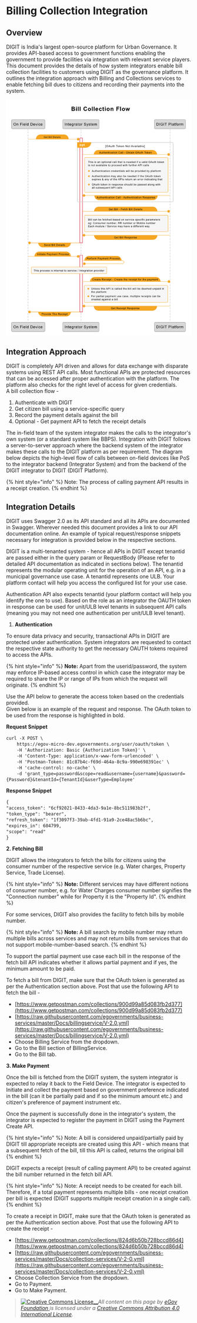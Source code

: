 # Billing Collection Integration

## Overview <a href="#introduction" id="introduction"></a>

DIGIT is India's largest open-source platform for Urban Governance. It provides API-based access to government functions enabling the government to provide facilities via integration with relevant service players.\
This document provides the details of how system integrators enable bill collection facilities to customers using DIGIT as the governance platform. It outlines the integration approach with Billing and Collections services to enable fetching bill dues to citizens and recording their payments into the system.

![](../../../../.gitbook/assets/108.png)

## Integration Approach <a href="#high-level-approach" id="high-level-approach"></a>

DIGIT is completely API driven and allows for data exchange with disparate systems using REST API calls. Most functional APIs are protected resources that can be accessed after proper authentication with the platform. The platform also checks for the right level of access for given credentials.\
A bill collection flow -

1. Authenticate with DIGIT
2. Get citizen bill using a service-specific query
3. Record the payment details against the bill
4. Optional - Get payment API to fetch the receipt details

The in-field team of the system integrator makes the calls to the integrator's own system (or a standard system like BBPS). Integration with DIGIT follows a server-to-server approach where the backend system of the integrator makes these calls to the DIGIT platform as per requirement. The diagram below depicts the high-level flow of calls between on-field devices like PoS to the integrator backend (Integrator System) and from the backend of the DIGIT integrator to DIGIT (DIGIT Platform).

{% hint style="info" %}
Note: The process of calling payment API results in a receipt creation.
{% endhint %}

## Integration Details <a href="#integration-details" id="integration-details"></a>

DIGIT uses Swagger 2.0 as its API standard and all its APIs are documented in Swagger. Wherever needed this document provides a link to our API documentation online. An example of typical request/response snippets necessary for integration is provided below in the respective sections.

DIGIT is a multi-tenanted system - hence all APIs in DIGIT except tenantid are passed either in the query param or RequestBody (Please refer to detailed API documentation as indicated in sections below). The tenantid represents the modular operating unit for the operation of an API, e.g. in a municipal governance use case. A tenantid represents one ULB. Your platform contact will help you access the configured list for your use case.

Authentication API also expects tenantid (your platform contact will help you identify the one to use). Based on the role as an integrator the OAUTH token in response can be used for unit/ULB level tenants in subsequent API calls (meaning you may not need one authentication per unit/ULB level tenant).

1. **Authentication**

To ensure data privacy and security, transactional APIs in DIGIT are protected under authentication. System integrators are requested to contact the respective state authority to get the necessary OAUTH tokens required to access the APIs. &#x20;

{% hint style="info" %}
**Note:** Apart from the userid/password, the system may enforce IP-based access control in which case the integrator may be required to share the IP or range of IPs from which the request will originate.
{% endhint %}

Use the API below to generate the access token based on the credentials provided.\
Given below is an example of the request and response. The OAuth token to be used from the response is highlighted in bold.

**Request Snippet**

```
curl -X POST \
    https://egov-micro-dev.egovernments.org/user/oauth/token \
    -H 'Authorization: Basic {Authorization Token}' \
    -H 'Content-Type: application/x-www-form-urlencoded' \
    -H 'Postman-Token: 81c87b4c-f69d-464a-8c9a-990e698391ec' \
    -H 'cache-control: no-cache' \
    -d 'grant_type=password&scope=read&username={username}&password={Password}&tenantId={TenantId}&userType=Employee'
```

**Response Snippet**

```
{
"access_token": "6cf92021-8433-4da3-9a1e-8bc511983b2f",
"token_type": "bearer",
"refresh_token": "1f3097f3-39ab-4fd1-91a9-2ce48ac5b6bc",
"expires_in": 604799,
"scope": "read"
}
```

**2. Fetching Bill**

DIGIT allows the integrators to fetch the bills for citizens using the consumer number of the respective service (e.g. Water charges, Property Service, Trade License).&#x20;

{% hint style="info" %}
**Note:** Different services may have different notions of consumer number, e.g. for Water Charges consumer number signifies the "Connection number" while for Property it is the "Property Id".
{% endhint %}

For some services, DIGIT also provides the facility to fetch bills by mobile number.&#x20;

{% hint style="info" %}
**Note:** A bill search by mobile number may return multiple bills across services and may not return bills from services that do not support mobile-number-based search.
{% endhint %}

To support the partial payment use case each bill in the response of the fetch bill API indicates whether it allows partial payment and if yes, the minimum amount to be paid.

To fetch a bill from DIGIT, make sure that the OAuth token is generated as per the Authentication section above. Post that use the following API to fetch the bill -

* [https://www.getpostman.com/collections/900d99a85d083fb2d377](https://www.getpostman.com/collections/900d99a85d083fb2d377)
* [https://raw.githubusercontent.com/egovernments/business-services/master/Docs/billingservice/V-2.0.yml](https://raw.githubusercontent.com/egovernments/business-services/master/Docs/billingservice/V-2.0.yml)
* Choose Billing Service from the dropdown.
* Go to the Bill section of BillingService.
* Go to the Bill tab.

**3. Make Payment**

Once the bill is fetched from the DIGIT system, the system integrator is expected to relay it back to the Field Device. The integrator is expected to Initiate and collect the payment based on government preference indicated in the bill (can it be partially paid and if so the minimum amount etc.) and citizen's preference of payment instrument etc.

Once the payment is successfully done in the integrator's system, the integrator is expected to register the payment in DIGIT using the Payment Create API.&#x20;

{% hint style="info" %}
Note: A bill is considered unpaid/partially paid by DIGIT till appropriate receipts are created using this API - which means that a subsequent fetch of the bill, till this API is called, returns the original bill
{% endhint %}

DIGIT expects a receipt (result of calling payment API) to be created against the bill number returned in the fetch bill API.&#x20;

{% hint style="info" %}
Note: A receipt needs to be created for each bill. Therefore, if a total payment represents multiple bills - one receipt creation per bill is expected (DIGIT supports multiple receipt creation in a single call).
{% endhint %}

To create a receipt in DIGIT, make sure that the OAuth token is generated as per the Authentication section above. Post that use the following API to create the receipt -

* [https://www.getpostman.com/collections/824d6b50b728bccd86d4](https://www.getpostman.com/collections/824d6b50b728bccd86d4)
* [https://raw.githubusercontent.com/egovernments/business-services/master/Docs/collection-services/V-2-0.yml](https://raw.githubusercontent.com/egovernments/business-services/master/Docs/collection-services/V-2-0.yml)
* Choose Collection Service from the dropdown.
* Go to Payment.
* Go to Make Payment.



> [![Creative Commons License](https://i.creativecommons.org/l/by/4.0/80x15.png)\_\_](http://creativecommons.org/licenses/by/4.0/)_All content on this page by_ [_eGov Foundation_ ](https://egov.org.in/)_is licensed under a_ [_Creative Commons Attribution 4.0 International License_](http://creativecommons.org/licenses/by/4.0/)_._
